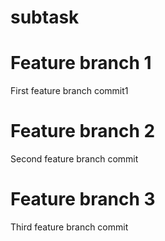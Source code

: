 # subtask
# Feature branch 1
First feature branch commit1
# Feature branch 2
Second feature branch commit
# Feature branch 3
Third feature branch commit